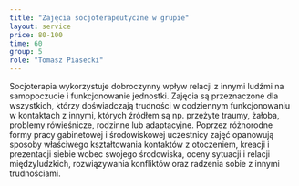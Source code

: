 ```yaml
---
title: "Zajęcia socjoterapeutyczne w grupie"
layout: service
price: 80-100
time: 60
group: 5
role: "Tomasz Piasecki"
---
```


Socjoterapia wykorzystuje dobroczynny wpływ relacji z innymi ludźmi na samopoczucie i funkcjonowanie jednostki. Zajęcia są przeznaczone dla wszystkich, którzy doświadczają trudności w codziennym funkcjonowaniu w kontaktach z innymi, których źródłem są np. przeżyte traumy, żałoba, problemy rówieśnicze, rodzinne lub adaptacyjne. Poprzez różnorodne formy pracy gabinetowej i środowiskowej uczestnicy zajęć opanowują sposoby właściwego kształtowania kontaktów z otoczeniem, kreacji i prezentacji siebie wobec swojego środowiska, oceny sytuacji i relacji międzyludzkich, rozwiązywania konfliktów oraz radzenia sobie z innymi trudnościami.

